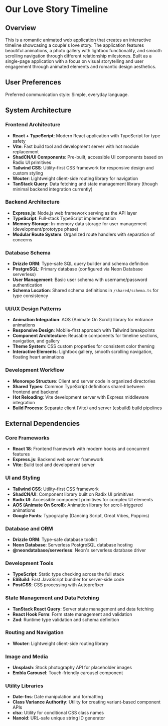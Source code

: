 # Our Love Story Timeline

## Overview

This is a romantic animated web application that creates an interactive timeline showcasing a couple's love story. The application features beautiful animations, a photo gallery with lightbox functionality, and smooth scrolling navigation through different relationship milestones. Built as a single-page application with a focus on visual storytelling and user engagement through animated elements and romantic design aesthetics.

## User Preferences

Preferred communication style: Simple, everyday language.

## System Architecture

### Frontend Architecture
- **React + TypeScript**: Modern React application with TypeScript for type safety
- **Vite**: Fast build tool and development server with hot module replacement
- **ShadCN/UI Components**: Pre-built, accessible UI components based on Radix UI primitives
- **Tailwind CSS**: Utility-first CSS framework for responsive design and custom styling
- **Wouter**: Lightweight client-side routing library for navigation
- **TanStack Query**: Data fetching and state management library (though minimal backend integration currently)

### Backend Architecture
- **Express.js**: Node.js web framework serving as the API layer
- **TypeScript**: Full-stack TypeScript implementation
- **Memory Storage**: In-memory data storage for user management (development/prototype phase)
- **Modular Route System**: Organized route handlers with separation of concerns

### Database Schema
- **Drizzle ORM**: Type-safe SQL query builder and schema definition
- **PostgreSQL**: Primary database (configured via Neon Database serverless)
- **User Management**: Basic user schema with username/password authentication
- **Schema Location**: Shared schema definitions in `/shared/schema.ts` for type consistency

### UI/UX Design Patterns
- **Animation Integration**: AOS (Animate On Scroll) library for entrance animations
- **Responsive Design**: Mobile-first approach with Tailwind breakpoints
- **Component Architecture**: Reusable components for timeline sections, navigation, and gallery
- **Theme System**: CSS custom properties for consistent color theming
- **Interactive Elements**: Lightbox gallery, smooth scrolling navigation, floating heart animations

### Development Workflow
- **Monorepo Structure**: Client and server code in organized directories
- **Shared Types**: Common TypeScript definitions shared between frontend and backend
- **Hot Reloading**: Vite development server with Express middleware integration
- **Build Process**: Separate client (Vite) and server (esbuild) build pipelines

## External Dependencies

### Core Frameworks
- **React 18**: Frontend framework with modern hooks and concurrent features
- **Express.js**: Backend web server framework
- **Vite**: Build tool and development server

### UI and Styling
- **Tailwind CSS**: Utility-first CSS framework
- **ShadCN/UI**: Component library built on Radix UI primitives
- **Radix UI**: Accessible component primitives for complex UI elements
- **AOS (Animate On Scroll)**: Animation library for scroll-triggered animations
- **Google Fonts**: Typography (Dancing Script, Great Vibes, Poppins)

### Database and ORM
- **Drizzle ORM**: Type-safe database toolkit
- **Neon Database**: Serverless PostgreSQL database hosting
- **@neondatabase/serverless**: Neon's serverless database driver

### Development Tools
- **TypeScript**: Static type checking across the full stack
- **ESBuild**: Fast JavaScript bundler for server-side code
- **PostCSS**: CSS processing with Autoprefixer

### State Management and Data Fetching
- **TanStack React Query**: Server state management and data fetching
- **React Hook Form**: Form state management and validation
- **Zod**: Runtime type validation and schema definition

### Routing and Navigation
- **Wouter**: Lightweight client-side routing library

### Image and Media
- **Unsplash**: Stock photography API for placeholder images
- **Embla Carousel**: Touch-friendly carousel component

### Utility Libraries
- **Date-fns**: Date manipulation and formatting
- **Class Variance Authority**: Utility for creating variant-based component APIs
- **clsx**: Utility for conditional CSS class names
- **Nanoid**: URL-safe unique string ID generator
